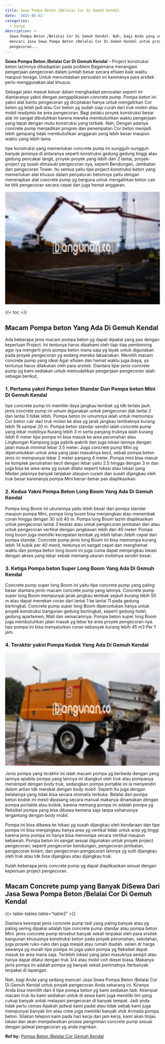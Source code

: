```yaml
---
title: Sewa Pompa Beton /Belalai Cor Di Gemuh Kendal
date: '2025-05-01'
categories:
  - harga
description: >-
  Sewa Pompa Beton /Belalai Cor Di Gemuh Kendal. Nah, bagi Anda yang sedang
  mencari Jasa Sewa Pompa Beton /Belalai Cor Di Gemuh Kendal untuk proyek
  pengecoran...
---
```


**Sewa Pompa Beton /Belalai Cor Di Gemuh Kendal** – Project konstruksi beton lazimnya dihadapkan pada problem Bagaimana menangani pengerjaan pengecoran dalam jumlah besar secara efisien baik waktu maupun tenaga. Untuk menuntaskan persoalan ini karenanya para arsitek perlu menggunakan alat khusus.

Sebagai jalan masuk keluar dalam menghadapi persoalan seperti ini diantaranya yakni dengan pengaplikasian concrete pump. Pompa beton ini yakni alat bantu pengecoran yg diciptakan hanya untuk mengalirkan Cor beton yg telah jadi atau Cor beton yg sudah siap curah dari truk molen atau mobil readymix ke area pengecoran. Bagi pelaku proyek konstruksi besar alat ini sangat dibutuhkan karena mereka membutuhkan waktu pengerjaan yang tepat dengan mutu konstruksi yang terbaik. Nah, Dengan adanya concrete pump menjadikan progres dan penempatan Cor beton menjadi lebih gampang tidak membutuhkan anggaran yang lebih besar maupun waktu yang lebih lama.

tipe konstruksi yang memerlukan concrete pump ini sungguh-sungguh banyak jenisnya di antaranya seperti konstruksi gedung gedung tinggi atau gedung pencakar langit, proyek-proyek yang lebih dari 2 lantai, proyek-project yg susah dimasuki pengecoran nya, seperti Bendungan, Jembatan dan pengecoran Tower. Itu semua yaitu tipe project konstruksi beton yang memerlukan alat khusus dalam penyaluran betonnya yaitu dengan menerapkan alat concrete pump yg berguna untuk mengalirkan beton cair ke titik pengecoran secara cepat dan juga hemat anggaran.

![Sewa Pompa Beton /Belalai Cor Di Gemuh Kendal](/images/sewa-concrete-pump-28.png)

{{< toc >}}

## Macam Pompa beton Yang Ada Di Gemuh Kendal

Ada beberapa jenis macam pompa beton yg dapat dipakai yang pas dengan keperluan Project. Ini tentunya harus dipahami oleh tiap-tiap pemborong agar iya mengerti jenis pompa beton mana saja yg layak untuk digunakan pada proyek pengecoran yg sedang mereka laksanakan. Memilih macam concrete pump yang ideal Agar efisien dan hemat waktu juga biaya, ya tentunya harus dilakukan oleh para arsitek. Diantara tipe-jenis concrete pump yg kami sediakan untuk memudahkan pengerjaan pengecoran ialah sebagai berikut;

### 1\. Pertama yakni Pompa beton Standar Dan Pompa beton Mini Di Gemuh Kendal

tipe concrete pump ini memiliki daya jangkau tembak yg tdk terlalu jauh. jenis concrete pump ini umum digunakan untuk pengecoran dak lantai 2 dan lantai 3 tidak lebih. Pompa beton ini umumnya ialah untuk memompa Cor beton cair dari truk molen ke atas yg jarak jangkau tembaknya kurang lebih 18 sampai 20 m. Pompa beton standar sendiri ialah concrete pump yang lebar mobilnya Kurang lebih 3 m serta panjang truknya ialah kurang lebih 6 meter tipe pompa ini bisa masuk ke area perumahan atau Lingkungan Kampung juga pabrik-pabrik dan juga lokasi lainnya dengan jalan masuk minimal lebar 3.5 meter. Juga concrete pump Mini yg diperuntukkan untuk area yang jalan masuknya kecil, sebab pompa beton jenis ini mempunyai lebar 2 meter panjang 4 meter. Pompa mini bisa masuk ke komplek perumahan kecil dengan lebar yaitu 2.5 hingga dengan 3 m dan juga bisa ke area-area yg susah dilalui seperti lokasi atau lokasi yang Medan jalannya banyak tanjakan ataupun curam dan susah dijangkau oleh truk besar karenanya pompa Mini benar-benar pas diaplikasikan.

### 2\. Kedua Yakni Pompa Beton Long Boom Yang Ada Di Gemuh Kendal

Pompa long Boom ini ukurannya yaitu lebih besar dari pompa standar maupun pompa Mini, pompa long boom bisa menjangkau atau menembak coran hingga dengan 30 s/d 40 m. Pompa long Boom lazim diaplikasikan untuk pengecoran lantai 3 keatas atau untuk pengecoran jembatan dan atau untuk pengecoran vertikal dengan jangkauan lebih dari 40 meter. Pompa long boom juga memiliki kecepatan tembak yg lebih tahan /lebih cepat dari pompa standar. Concrete pump jenis long Boom ini bisa memompa kurang lebih 14 kubik per 40 menit, tentunya ini sangat cepat dan menghemat waktu dan pompa beton long boom ini juga cuma dapat menjangkau lokasi dengan akses yang lebar sebab memang ukuran mobilnya sendiri besar.

### 3\. Ketiga Pompa beton Super Long Boom Yang Ada Di Gemuh Kendal

Concrete pump super long Boom ini yaitu tipe concrete pump yang paling besar diantara jenis-macam concrete pump yang lainnya. Concrete pump super long Boom mempunyai jarak jangkau tembak sejauh kurang lebih 50 m atau dapat menekan coran dari lantai 1 ke lantai 11 pada gedung bertingkat. Concrete pump super long Boom diperuntukan hanya untuk proyek konstruksi bangunan gedung bertingkat, seperti gedung hotel, gedung apartemen, Mall dan semacamnya. Pompa beton super long Boom juga membutuhkan jalan masuk yg lebar ke area proyek pengecoran nya. tipe pompa ini bisa menyalurkan coran sebanyak kurang lebih 45 m3 Per 1 jam.

### 4\. Terakhir yakni Pompa Kodok Yang Ada Di Gemuh Kendal

![Sewa Pompa Beton /Belalai Cor Di Gemuh Kendal](/images/sewa-concrete-pump-22.png)

Jenis pompa yang terakhir ini ialah macam pompa yg berbeda dengan yang lainnya apabila pompa yang lainnya ini diangkut oleh truk atau pompanya menempel dengan body truk, sedangkan pompa portable ini ia menyendiri dalam artian tdk merekat dengan body mobil. Seperti Itu juga dengan belalainya yang tidak bisa secara otomatis terbuka. Belalai dari pompa beton kodok ini mesti dipasang secara manual makanya dinamakan dengan pompa portable atau kodok, karena memang pompa ini adalah pompa yg fleksibel pompa yang bisa dibawa kemana saja tanpa seharusnya tergantung dengan body mobil.

Pompa ini bisa dibawa ke lokasi yg susah dijangkau oleh kendaraan dan tipe pompa ini bisa menjangkau hanya area yg vertikal tidak untuk area yg tinggi karena jenis pompa ini hanya bisa memompa secara vertikal maupun kebawah. Pompa beton ini sangat sesuai digunakan untuk proyek project pengecoran; seperti pengecoran bendungan, pengecoran jembatan, pengecoran kolam, dan pengecoran-pengecoran lainnya yg sulit dijangkau oleh truk atau tdk bisa dijangkau atau dijangkau truk.

Itulah beberapa jenis concrete pump yg dapat diaplikasikan sesuai dengan keperluan project pengecoran.

## Macam Concrete pump yang Banyak DiSewa Dari Jasa Sewa Pompa Beton /Belalai Cor Di Gemuh Kendal

{{< table-tables table="table2" >}}

Diantara keempat jenis concrete pump tadi yang paling banyak atau yg paling sering dipakai adalah tipe concrete pump standar atau pompa beton Mini. jenis concrete pump tersebut banyak sekali terpakai oleh para arsitek bangunan khususnya konstruksi beton pada proyek perumahan, sekolahan, juga proyek ruko-ruko dan juga mesjid atau rumah ibadah. selain dr harga sewanya yg murah tipe pompa ini juga yakni pompa yg fleksibel dapat masuk ke area mana saja. Terlebih lokasi yang jalan masuknya sempit atau hanya dapat dilalui dengan truk 3/4 atau mobil colt diesel biasa. Makanya jenis pompa ini adalah pompa yg banyak sekali peminatnya /terbanyak terpakai di lapangan.

Nah, bagi Anda yang sedang mencari Jasa Sewa Pompa Beton /Belalai Cor Di Gemuh Kendal untuk proyek pengecoran Anda sekarang ini. Kiranya Anda bisa memilih dari 4 tipe pompa beton yg kami sediakan tadi. Keempat macam truk itu kami sediakan untuk di sewa kami juga memiliki tim yang cukup banyak untuk melayani pengecoran di banyak tempat. Jadi anda tidak perlu cemas Apakah jadwal kami padat atau tidak sebab kami juga mempunyai banyak tim atau crew juga memiliki banyak stok Armada pompa beton. Silakan telepon kami pada hari kerja dan jam kerja, kami akan tinjau lokasi dan akan menjadwalkan proses pengiriman concrete pump sesuai dengan jadwal pengecoran yg anda inginkan.

**Ref by:** [Pompa Beton /Belalai Cor Gemuh Kendal](https://id.wikipedia.org/wiki/Pompa)
